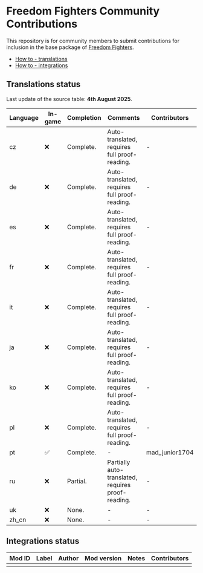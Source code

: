 # Freedom Fighters Community Contributions

This repository is for community members to submit contributions for inclusion in the base package of [Freedom Fighters](https://www.johnnykerner.dev/FreedomFighters/).

- [How to - translations](how-to-translations.md)
- [How to - integrations](how-to-integrations.md)

## Translations status

Last update of the source table: **4th August 2025**.

| Language | In-game | Completion | Comments | Contributors |
| --- | --- | ---- | --- | --- |
| cz | :x: | Complete. | Auto-translated, requires full proof-reading. | - |
| de | :x: | Complete. | Auto-translated, requires full proof-reading. | - |
| es | :x: | Complete. | Auto-translated, requires full proof-reading. | - |
| fr | :x: | Complete. | Auto-translated, requires full proof-reading. | - |
| it | :x: | Complete. | Auto-translated, requires full proof-reading. | - |
| ja | :x: | Complete. | Auto-translated, requires full proof-reading. | - |
| ko | :x: | Complete. | Auto-translated, requires full proof-reading. | - |
| pl | :x: | Complete. | Auto-translated, requires full proof-reading. | - |
| pt | :white_check_mark: | Complete. | - | mad_junior1704 |
| ru | :x: | Partial. | Partially auto-translated, requires proof-reading. | - |
| uk | :x: | None. | - | - |
| zh_cn | :x: | None. | - | - |

## Integrations status

| Mod ID | Label | Author | Mod version | Notes | Contributors |
| --- | --- | --- | --- | --- | --- |
|  |  |  |  |  |  |

